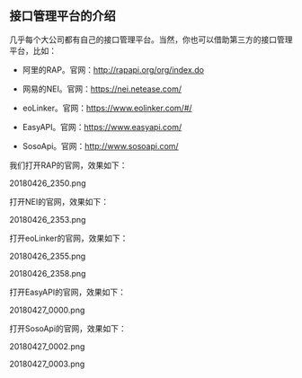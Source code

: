 

## 接口管理平台的介绍

几乎每个大公司都有自己的接口管理平台。当然，你也可以借助第三方的接口管理平台，比如：

- 阿里的RAP。官网：<http://rapapi.org/org/index.do>

- 网易的NEI。官网：<https://nei.netease.com/>

- eoLinker。官网：<https://www.eolinker.com/#/>

- EasyAPI。官网：<https://www.easyapi.com/>

- SosoApi。官网：<http://www.sosoapi.com/>

我们打开RAP的官网，效果如下：

20180426_2350.png

打开NEI的官网，效果如下：

20180426_2353.png

打开eoLinker的官网，效果如下：

20180426_2355.png

20180426_2358.png

打开EasyAPI的官网，效果如下：

20180427_0000.png


打开SosoApi的官网，效果如下：



20180427_0002.png


20180427_0003.png